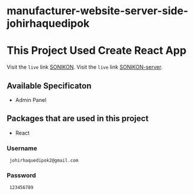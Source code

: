 # manufacturer-website-server-side-johirhaquedipok

# This Project Used Create React App

Visit the `live` link [SONIKON](https://sonikon-88dc4.web.app/).
Visit the `live` link [SONIKON-server](https://safe-falls-14581.herokuapp.com/).

## Available Specificaton

- Admin Panel

## Packages that are used in this project

- React

### Username

     johirhaquedipok2@gmail.com

### Password

     123456789
